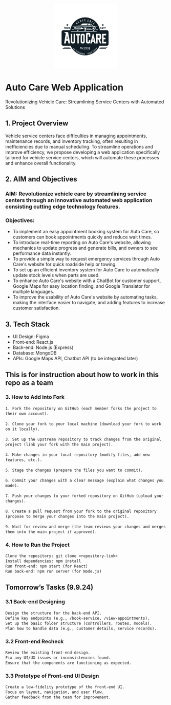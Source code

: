 <div align="center">
  <img src="autocare/src/assets/Imgaes/AC_logo.png" alt="Project Logo" width="200" height="200" />
</div>


# Auto Care Web Application
Revolutionizing Vehicle Care: Streamlining Service Centers with Automated Solutions






## 1. Project Overview

Vehicle service centers face difficulties in managing appointments, maintenance records, and inventory tracking, often resulting in inefficiencies due to manual scheduling. To       streamline operations and improve efficiency, we propose developing a web application specifically tailored for vehicle service centers, which will automate these processes         and enhance overall functionality.

## 2. AIM and Objectives 
### AIM: Revolutionize vehicle care by streamlining service centers through an innovative automated web application consisting cutting edge technology features.
### Objectives: 
* To implement an easy appointment booking system for Auto Care, so customers can book appointments quickly and reduce wait times.
* To introduce real-time reporting on Auto Care's website, allowing mechanics to update progress and generate bills, and owners to see performance data instantly.
* To provide a simple way to request emergency services through Auto Care's website for quick roadside help or towing.
* To set up an efficient inventory system for Auto Care to automatically update stock levels when parts are used.
* To enhance Auto Care's website with a ChatBot for customer support, Google Maps for easy location finding, and Google Translator for multiple languages.
* To improve the usability of Auto Care's website by automating tasks, making the interface easier to navigate, and adding features to increase customer satisfaction.


## 3. Tech Stack
* UI Design: Figma
* Front-end: React.js
* Back-end: Node.js (Express)
* Database: MongoDB
* APIs: Google Maps API, Chatbot API (to be integrated later)

<!-- These for only instruct the team -->
## This is for instruction about how to work in this repo as a team

### 3. How to Add into Fork

    1. Fork the repository on GitHub (each member forks the project to their own account).

    2. Clone your fork to your local machine (download your fork to work on it locally).

    3. Set up the upstream repository to track changes from the original project (link your fork with the main project).

    4. Make changes in your local repository (modify files, add new features, etc.).

    5. Stage the changes (prepare the files you want to commit).

    6. Commit your changes with a clear message (explain what changes you made).

    7. Push your changes to your forked repository on GitHub (upload your changes).

    8. Create a pull request from your fork to the original repository (propose to merge your changes into the main project).

    9. Wait for review and merge (the team reviews your changes and merges them into the main project if approved).
    
### 4. How to Run the Project

    Clone the repository: git clone <repository-link>
    Install dependencies: npm install
    Run front-end: npm start (for React)
    Run back-end: npm run server (for Node.js)

    

## Tomorrow’s Tasks (9.9.24)

### 3.1 Back-end Designing

    Design the structure for the back-end API.
    Define key endpoints (e.g., /book-service, /view-appointments).
    Set up the basic folder structure (controllers, routes, models).
    Plan how to handle data (e.g., customer details, service records).

### 3.2 Front-end Recheck

    Review the existing front-end design.
    Fix any UI/UX issues or inconsistencies found.
    Ensure that the components are functioning as expected.

### 3.3 Prototype of Front-end UI Design

    Create a low-fidelity prototype of the front-end UI.
    Focus on layout, navigation, and user flow.
    Gather feedback from the team for improvement.

